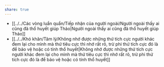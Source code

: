 ```yaml
---
share: true
---
```

- [[../../Các vòng luẩn quẩn/Tiếp nhận của người ngoài/Người ngoài thấy ai cũng đã thổ huyết giúp Thảo|Người ngoài thấy ai cũng đã thổ huyết giúp Thảo]]
- [[../../Khó khăn/Tâm lý/Không nhớ được những thứ tích cực người khác đem lại cho mình mà thứ tiêu cực thì nhớ rất rõ, trừ phi thứ tích cực đó là để bảo vệ hoặc có tính thổ huyết|Không nhớ được những thứ tích cực người khác đem lại cho mình mà thứ tiêu cực thì nhớ rất rõ, trừ phi thứ tích cực đó là để bảo vệ hoặc có tính thổ huyết]]
